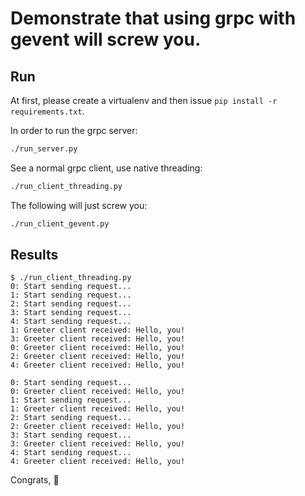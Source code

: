 # Demonstrate that using grpc with gevent will screw you.

## Run

At first, please create a virtualenv and then issue `pip install -r requirements.txt`.

In order to run the grpc server:

```bash
./run_server.py
```

See a normal grpc client, use native threading:

```bash
./run_client_threading.py
```

The following will just screw you:

```bash
./run_client_gevent.py
```

## Results

```
$ ./run_client_threading.py
0: Start sending request...
1: Start sending request...
2: Start sending request...
3: Start sending request...
4: Start sending request...
1: Greeter client received: Hello, you!
3: Greeter client received: Hello, you!
0: Greeter client received: Hello, you!
2: Greeter client received: Hello, you!
4: Greeter client received: Hello, you!
```

```
0: Start sending request...
0: Greeter client received: Hello, you!
1: Start sending request...
1: Greeter client received: Hello, you!
2: Start sending request...
2: Greeter client received: Hello, you!
3: Start sending request...
3: Greeter client received: Hello, you!
4: Start sending request...
4: Greeter client received: Hello, you!
```

Congrats, 👻
